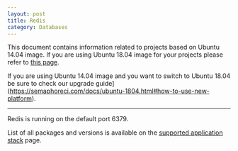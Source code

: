 ```yaml
---
layout: post
title: Redis
category: Databases
---
```


This document contains information related to projects based on Ubuntu 14.04 image. 
If you are using Ubuntu 18.04 image for your projects please refer to [this page](https://semaphoreci.com/docs/ubuntu-1804.html). 

If you are using Ubuntu 14.04 image and you want to switch to Ubuntu 18.04 be sure to check our upgrade guide](https://semaphoreci.com/docs/ubuntu-1804.html#how-to-use-new-platform).
___

Redis is running on the default port 6379.

List of all packages and versions is available on the [supported application stack](/docs/supported-stack.html) page.
